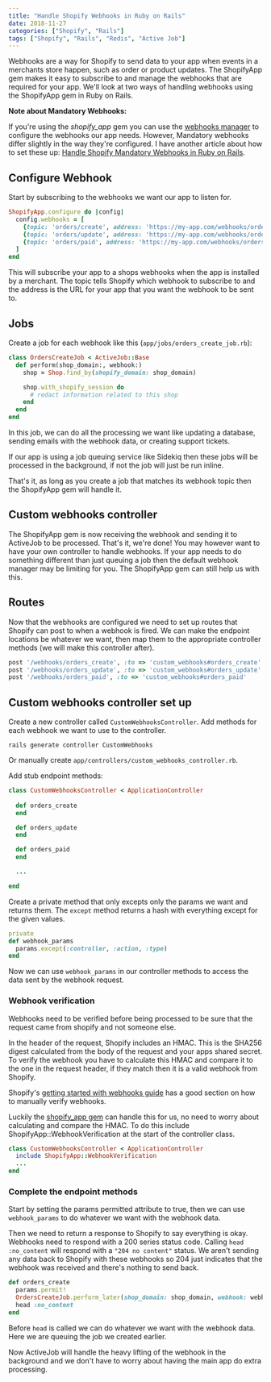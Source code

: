 ```yaml
---
title: "Handle Shopify Webhooks in Ruby on Rails"
date: 2018-11-27
categories: ["Shopify", "Rails"]
tags: ["Shopify", "Rails", "Redis", "Active Job"]
---
```


Webhooks are a way for Shopify to send data to your app when events in a merchants store happen, such as order or product updates. The ShopifyApp gem makes it easy to subscribe to and manage the webhooks that are required for your app. We'll look at two ways of handling webhooks using the ShopifyApp gem in Ruby on Rails.

**Note about Mandatory Webhooks:**

If you're using the *shopify_app* gem you can use the [webhooks manager](https://github.com/Shopify/shopify_app#webhooksmanager) to configure the webhooks our app needs. However, Mandatory webhooks differ slightly in the way they're configured. I have another article about how to set these up: [Handle Shopify Mandatory Webhooks in Ruby on Rails](/blog/handle-shopify-mandatory-webhooks-in-ruby-on-rails/).

## Configure Webhook

Start by subscribing to the webhooks we want our app to listen for.

```rb
ShopifyApp.configure do |config|
  config.webhooks = [
    {topic: 'orders/create', address: 'https://my-app.com/webhooks/orders_create'}
    {topic: 'orders/update', address: 'https://my-app.com/webhooks/orders_update'}
    {topic: 'orders/paid', address: 'https://my-app.com/webhooks/orders_paid'}
  ]
end
```

This will subscribe your app to a shops webhooks when the app is installed by a merchant. The topic tells Shopify which webhook to subscribe to and the address is the URL for your app that you want the webhook to be sent to.

## Jobs

Create a job for each webhook like this (`app/jobs/orders_create_job.rb`):

```rb
class OrdersCreateJob < ActiveJob::Base
  def perform(shop_domain:, webhook:)
    shop = Shop.find_by(shopify_domain: shop_domain)

    shop.with_shopify_session do
      # redact information related to this shop
    end
  end
end
```

In this job, we can do all the processing we want like updating a database, sending emails with the webhook data, or creating support tickets.

If our app is using a job queuing service like Sidekiq then these jobs will be processed in the background, if not the job will just be run inline.

That's it, as long as you create a job that matches its webhook topic then the ShopifyApp gem will handle it.

## Custom webhooks controller

The ShopifyApp gem is now receiving the webhook and sending it to ActiveJob to be processed. That's it, we're done! You may however want to have your own controller to handle webhooks. If your app needs to do something different than just queuing a job then the default webhook manager may be limiting for you. The ShopifyApp gem can still help us with this.

## Routes

Now that the webhooks are configured we need to set up routes that Shopify can post to when a webhook is fired. We can make the endpoint locations be whatever we want, then map them to the appropriate controller methods (we will make this controller after).

```rb
post '/webhooks/orders_create', :to => 'custom_webhooks#orders_create'
post '/webhooks/orders_update', :to => 'custom_webhooks#orders_update'
post '/webhooks/orders_paid', :to => 'custom_webhooks#orders_paid'
```

## Custom webhooks controller set up

Create a new controller called `CustomWebhooksController`. Add methods for each webhook we want to use to the controller.

```
rails generate controller CustomWebhooks
```

Or manually create `app/controllers/custom_webhooks_controller.rb`.

Add stub endpoint methods:

```rb
class CustomWebhooksController < ApplicationController
  
  def orders_create
  end

  def orders_update
  end

  def orders_paid
  end

  ...

end
```

Create a private method that only excepts only the params we want and returns them. The `except` method returns a hash with everything except for the given values.

```rb
private
def webhook_params
  params.except(:controller, :action, :type)
end
```

Now we can use `webhook_params` in our controller methods to access the data sent by the webhook request.

### Webhook verification

Webhooks need to be verified before being processed to be sure that the request came from shopify and not someone else.

In the header of the request, Shopify includes an HMAC. This is the SHA256 digest calculated from the body of the request and your apps shared secret. To verify the webhook you have to calculate this HMAC and compare it to the one in the request header, if they match then it is a valid webhook from Shopify.

Shopify's [getting started with webhooks guide](https://help.shopify.com/en/api/getting-started/webhooks#verify-webhook) has a good section on how to manually verify webhooks.

Luckily the [shopify_app gem](https://github.com/Shopify/shopify_app) can handle this for us, no need to worry about calculating and compare the HMAC. To do this include ShopifyApp::WebhookVerification at the start of the controller class.

```rb
class CustomWebhooksController < ApplicationController
  include ShopifyApp::WebhookVerification
  ...
end
```

### Complete the endpoint methods

Start by setting the params permitted attribute to true, then we can use `webhook_params` to do whatever we want with the webhook data.

Then we need to return a response to Shopify to say everything is okay. Webhooks need to respond with a 200 series status code. Calling `head :no_content` will respond with a `"204 no content"` status. We aren't sending any data back to Shopify with these webhooks so 204 just indicates that the webhook was received and there's nothing to send back.

```rb
def orders_create
  params.permit!
  OrdersCreateJob.perform_later(shop_domain: shop_domain, webhook: webhook_params.to_h)
  head :no_content
end
```

Before `head` is called we can do whatever we want with the webhook data. Here we are queuing the job we created earlier.

Now ActiveJob will handle the heavy lifting of the webhook in the background and we don't have to worry about having the main app do extra processing.